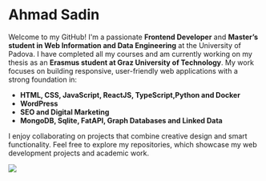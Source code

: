 # Ahmad Sadin


Welcome to my GitHub! I'm a passionate **Frontend Developer** and **Master’s student in Web Information and Data Engineering** at the University of Padova. I have completed all my courses and am currently working on my thesis as an **Erasmus student at Graz University of Technology**. My work focuses on building responsive, user-friendly web applications with a strong foundation in:

- **HTML, CSS, JavaScript, ReactJS, TypeScript,Python and Docker**
- **WordPress**
- **SEO and Digital Marketing**
- **MongoDB, Sqlite, FatAPI, Graph Databases and Linked Data**

I enjoy collaborating on projects that combine creative design and smart functionality. Feel free to explore my repositories, which showcase my web development projects and academic work.


[![](https://visitcount.itsvg.in/api?id=ahmadsadin&label=Profile%20Views&color=3&icon=0&pretty=true)](https://visitcount.itsvg.in)
